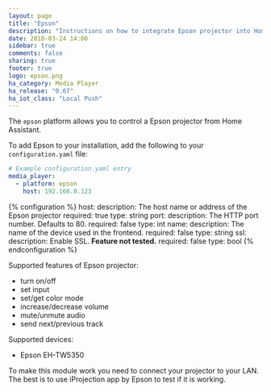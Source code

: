 ```yaml
---
layout: page
title: "Epson"
description: "Instructions on how to integrate Epson projector into Home Assistant."
date: 2018-03-24 14:00
sidebar: true
comments: false
sharing: true
footer: true
logo: epson.png
ha_category: Media Player
ha_release: "0.67"
ha_iot_class: "Local Push"
---
```


The `epson` platform allows you to control a Epson projector from Home Assistant.

To add Epson to your installation, add the following to your `configuration.yaml` file:

```yaml
# Example configuration.yaml entry
media_player:
  - platform: epson
    host: 192.168.0.123
```

{% configuration %}
host:
  description: The host name or address of the Epson projector
  required: true
  type: string
port:
  description: The HTTP port number. Defaults to 80.
  required: false
  type: int
name:
  description: The name of the device used in the frontend.
  required: false
  type: string
ssl:
  description: Enable SSL. **Feature not tested.**
  required: false
  type: bool
{% endconfiguration %}

Supported features of Epson projector:
- turn on/off
- set input
- set/get color mode
- increase/decrease volume
- mute/unmute audio
- send next/previous track

Supported devices:
- Epson EH-TW5350

To make this module work you need to connect your projector to your LAN. The best is to use iProjection app by Epson to test if it is working.
